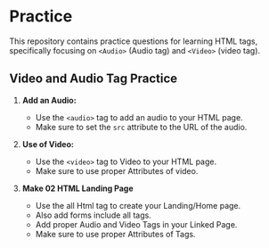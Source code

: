 # Practice

This repository contains practice questions for learning HTML tags, specifically focusing on `<Audio>` (Audio tag) and `<Video>` (video tag).

## Video and Audio Tag Practice

1. **Add an Audio:**
   - Use the `<audio>` tag to add an audio to your HTML page.
   - Make sure to set the `src` attribute to the URL of the audio.

   
2. **Use of Video:**
   - Use the `<video>` tag to Video to your HTML page.
   - Make sure to use proper Attributes of video.

3. **Make 02 HTML Landing Page**
   - Use the all Html tag to create your Landing/Home page.
   - Also add forms include all tags.
   - Add proper Audio and Video Tags in your Linked Page.
   - Make sure to use proper Attributes of Tags.
